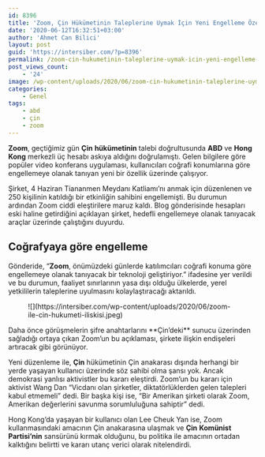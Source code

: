 ```yaml
---
id: 8396
title: 'Zoom, Çin Hükümetinin Taleplerine Uymak İçin Yeni Engelleme Özellikleri Geliştiriyor'
date: '2020-06-12T16:32:51+03:00'
author: 'Ahmet Can Bilici'
layout: post
guid: 'https://intersiber.com/?p=8396'
permalink: /zoom-cin-hukumetinin-taleplerine-uymak-icin-yeni-engelleme-ozellikleri-gelistiriyor/
post_views_count:
    - '24'
image: /wp-content/uploads/2020/06/zoom-cin-hukumetinin-taleplerine-uymak-icin-yeni-engelleme-ozellikleri-gelistiriyor.jpg
categories:
    - Genel
tags:
    - abd
    - çin
    - zoom
---
```


**Zoom**, geçtiğimiz gün **Çin** **hükümetinin** talebi doğrultusunda **ABD** ve **Hong** **Kong** merkezli üç hesabı askıya aldığını doğrulamıştı. Gelen bilgilere göre popüler video konferans uygulaması, kullanıcıları coğrafi konumlarına göre engellemeye olanak tanıyan yeni bir özellik üzerinde çalışıyor.

Şirket, 4 Haziran Tiananmen Meydanı Katliamı’nı anmak için düzenlenen ve 250 kişilinin katıldığı bir etkinliğin sahibini engellemişti. Bu durumun ardından Zoom ciddi eleştirilere maruz kaldı. Blog gönderisinde hesapları eski haline getirdiğini açıklayan şirket, hedefli engellemeye olanak tanıyacak araçlar üzerinde çalıştığını duyurdu.

## Coğrafyaya göre engelleme

Gönderide, “**Zoom**, önümüzdeki günlerde katılımcıları coğrafi konuma göre engellemeye olanak tanıyacak bir teknoloji geliştiriyor.” ifadesine yer verildi ve bu durumun, faaliyet sınırlarının yasa dışı olduğu ülkelerde, yerel yetkililerin taleplerine uyulmasını kolaylaştıracağı aktarıldı.

<figure class="wp-block-image size-large">![](https://intersiber.com/wp-content/uploads/2020/06/zoom-ile-cin-hukumeti-iliskisi.jpeg)</figure>Daha önce görüşmelerin şifre anahtarlarını **Çin’deki** sunucu üzerinden sağladığı ortaya çıkan Zoom’un bu açıklaması, şirkete ilişkin endişeleri artıracak gibi görünüyor.

Yeni düzenleme ile, **Çin** hükümetinin Çin anakarası dışında herhangi bir yerde yaşayan kullanıcı üzerinde söz sahibi olma şansı yok. Ancak demokrasi yanlısı aktivistler bu kararı eleştirdi. Zoom’un bu kararı için aktivist Wang Dan “Vicdanı olan şirketler, diktatörlüklerden gelen talepleri kabul etmemeli” dedi. Bir başka kişi ise, “Bir Amerikan şirketi olarak Zoom, Amerikan değerlerini savunma sorumluluğuna sahiptir” dedi.

Hong Kong’da yaşayan bir kullanıcı olan Lee Cheuk Yan ise, Zoom kullanmasındaki amacının Çin anakarasına ulaşmak ve **Çin** **Komünist** **Partisi’nin** sansürünü kırmak olduğunu, bu politika ile amacının ortadan kalktığını belirtti ve kararı utanç verici olarak nitelendirdi.